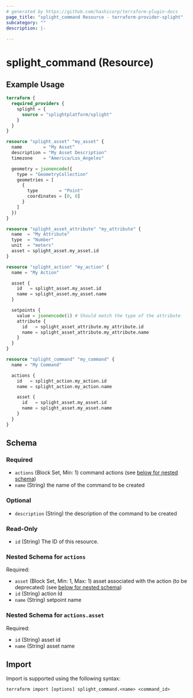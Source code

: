 ```yaml
---
# generated by https://github.com/hashicorp/terraform-plugin-docs
page_title: "splight_command Resource - terraform-provider-splight"
subcategory: ""
description: |-
  
---
```


# splight_command (Resource)



## Example Usage

```terraform
terraform {
  required_providers {
    splight = {
      source = "splightplatform/splight"
    }
  }
}

resource "splight_asset" "my_asset" {
  name        = "My Asset"
  description = "My Asset Description"
  timezone    = "America/Los_Angeles"

  geometry = jsonencode({
    type = "GeometryCollection"
    geometries = [
      {
        type        = "Point"
        coordinates = [0, 0]
      }
    ]
  })
}

resource "splight_asset_attribute" "my_attribute" {
  name  = "My Attribute"
  type  = "Number"
  unit  = "meters"
  asset = splight_asset.my_asset.id
}

resource "splight_action" "my_action" {
  name = "My Action"

  asset {
    id   = splight_asset.my_asset.id
    name = splight_asset.my_asset.name
  }

  setpoints {
    value = jsonencode(1) # Should match the type of the attribute
    attribute {
      id   = splight_asset_attribute.my_attribute.id
      name = splight_asset_attribute.my_attribute.name
    }
  }
}

resource "splight_command" "my_command" {
  name = "My Command"

  actions {
    id   = splight_action.my_action.id
    name = splight_action.my_action.name

    asset {
      id   = splight_asset.my_asset.id
      name = splight_asset.my_asset.name
    }
  }
}
```

<!-- schema generated by tfplugindocs -->
## Schema

### Required

- `actions` (Block Set, Min: 1) command actions (see [below for nested schema](#nestedblock--actions))
- `name` (String) the name of the command to be created

### Optional

- `description` (String) the description of the command to be created

### Read-Only

- `id` (String) The ID of this resource.

<a id="nestedblock--actions"></a>
### Nested Schema for `actions`

Required:

- `asset` (Block Set, Min: 1, Max: 1) asset associated with the action (to be deprecated) (see [below for nested schema](#nestedblock--actions--asset))
- `id` (String) action Id
- `name` (String) setpoint name

<a id="nestedblock--actions--asset"></a>
### Nested Schema for `actions.asset`

Required:

- `id` (String) asset id
- `name` (String) asset name

## Import

Import is supported using the following syntax:

```shell
terraform import [options] splight_command.<name> <command_id>
```

